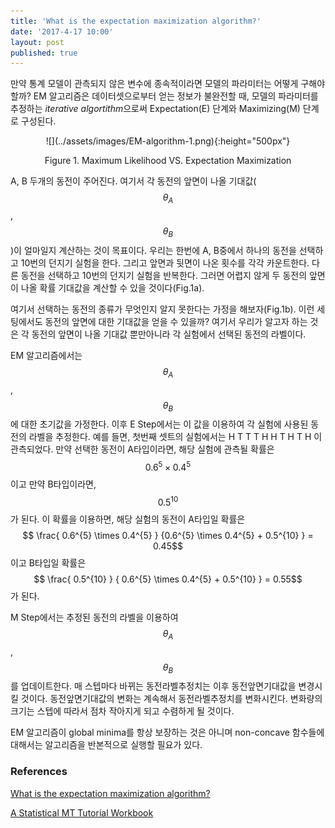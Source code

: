 ```yaml
---
title: 'What is the expectation maximization algorithm?'
date: '2017-4-17 10:00'
layout: post
published: true
---
```


만약 통계 모델이 관측되지 않은 변수에 종속적이라면 모델의 파라미터는 어떻게 구해야 할까? EM 알고리즘은 데이터셋으로부터 얻는 정보가 불완전할 때, 모델의 파라미터를 추정하는 *iterative algortithm*으로써 Expectation(E) 단계와 Maximizing(M) 단계로 구성된다. 

<div style="text-align:center" markdown="1">
![](../assets/images/EM-algorithm-1.png){:height="500px"}

Figure 1. Maximum Likelihood VS. Expectation Maximization
</div>

A, B 두개의 동전이 주어진다. 여기서 각 동전의 앞면이 나올 기대값($$\theta_{A}$$,$$\theta_{B}$$)이 얼마일지 계산하는 것이 목표이다. 우리는 한번에 A, B중에서 하나의 동전을 선택하고 10번의 던지기 실험을 한다. 그리고 앞면과 뒷면이 나온 횟수를 각각 카운트한다. 다른 동전을 선택하고 10번의 던지기 실험을 반복한다. 그러면 어렵지 않게 두 동전의 앞면이 나올 확률 기대값을 계산할 수 있을 것이다(Fig.1a).

여기서 선택하는 동전의 종류가 무엇인지 알지 못한다는 가정을 해보자(Fig.1b). 이런 세팅에서도 동전의 앞면에 대한 기대값을 얻을 수 있을까? 여기서 우리가 알고자 하는 것은 각 동전의 앞면이 나올 기대값 뿐만아니라 각 실험에서 선택된 동전의 라벨이다. 

EM 알고리즘에서는 $$\theta_{A}$$, $$\theta_{B}$$에 대한 초기값을 가정한다. 이후 E Step에서는 이 값을 이용하여 각 실험에 사용된 동전의 라벨을 추정한다. 예를 들면, 첫번째 셋트의 실험에서는 H T T T H H T H T H 이 관측되었다. 만약 선택한 동전이 A타입이라면, 해당 실험에 관측될 확률은 $$0.6^{5} \times 0.4^{5}$$ 이고 만약 B타입이라면, $$0.5^{10}$$ 가 된다. 이 확률을 이용하면, 해당 실험의 동전이 A타입일 확률은 $$ \frac{ 0.6^{5} \times 0.4^{5} } {0.6^{5} \times 0.4^{5} + 0.5^{10} } = 0.45$$ 이고 B타입일 확률은 $$ \frac{ 0.5^{10} } { 0.6^{5} \times 0.4^{5} + 0.5^{10} } = 0.55$$ 가 된다.

M Step에서는 추정된 동전의 라벨을 이용하여 $$\theta_{A}$$, $$\theta_{B}$$를 업데이트한다. 매 스텝마다 바뀌는 동전라벨추정치는 이후 동전앞면기대값을 변경시킬 것이다. 동전앞면기대값의 변화는 계속해서 동전라벨추정치를 변화시킨다. 변화량의 크기는 스텝에 따라서 점차 작아지게 되고 수렴하게 될 것이다. 

EM 알고리즘이 global minima를 항상 보장하는 것은 아니며 non-concave 함수들에 대해서는 알고리즘을 반본적으로 실행할 필요가 있다.   

### References

[What is the expectation maximization algorithm?](https://www.nature.com/nbt/journal/v26/n8/pdf/nbt1406.pdf)

[A Statistical MT Tutorial Workbook](http://www.isi.edu/natural-language/mt/wkbk.pdf)


